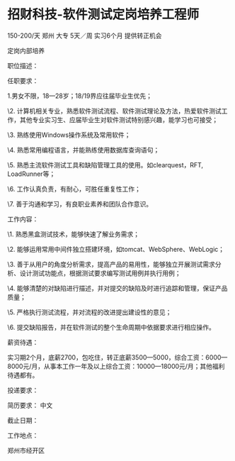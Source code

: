 # 招财科技-软件测试定岗培养工程师

150-200/天 郑州 大专 5天／周 实习6个月 提供转正机会

定岗内部培养

职位描述：

任职要求：

1.男女不限，18—28岁；18/19界应往届毕业生优先；

\2. 计算机相关专业，熟悉软件测试流程、软件测试理论及方法，热爱软件测试工作，其他专业实习生、应届毕业生对软件测试特别感兴趣，能学习也可接受；

\3. 熟练使用Windows操作系统及常用软件；

\4. 熟悉常用编程语言，并能熟练使用数据库查询语句；

\5. 熟悉主流软件测试工具和缺陷管理工具的使用。如clearquest，RFT, LoadRunner等；

\6. 工作认真负责，有耐心，可胜任重复性工作；

\7. 善于沟通和学习，有良职业素养和团队合作意识。

工作内容：

\1. 熟悉黑盒测试技术，能够快速了解业务需求；

\2. 能够运用常用中间件独立搭建环境，如tomcat、WebSphere、WebLogic；

\3. 善于从用户的角度分析需求，提高产品的易用性，能够独立开展测试需求分析、设计测试功能点，根据测试要求编写测试用例并执行用例；

\4. 能够清楚的对缺陷进行描述，并对提交的缺陷及时进行追踪和管理，保证产品质量；

\5. 严格执行测试流程，并对流程的改进提出建设性的意见；

\6. 提交缺陷报告，并在软件测试的整个生命周期中依据要求进行相应操作。

薪资待遇：

实习期2个月，底薪2700，包吃住，转正底薪3500—5000，综合工资：6000—8000元/月，从事本工作一年及以上综合工资：10000—18000元/月；其他福利待遇都有。

投递要求：

简历要求： 中文

截止日期：

工作地点：

郑州市经开区